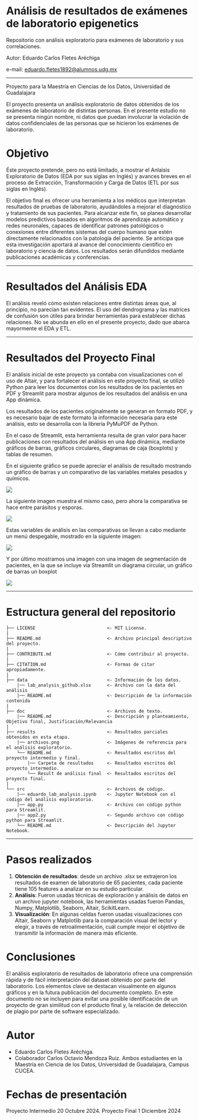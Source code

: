 # Análisis de resultados de exámenes de laboratorio epigenetics

Repositorio con análisis exploratorio para exámenes de laboratorio y sus correlaciones. 

Autor: Eduardo Carlos Fletes Aréchiga

e-mail: eduardo.fletes1892@alumnos.udg.mx
________________________________________________________________________________________________________________

Proyecto para la Maestría en Ciencias de los Datos, Universidad de Guadalajara

El proyecto presenta un análisis exploratorio de datos obtenidos de los exámenes de laboratorio de distintas personas.
En el presente estudio no se presenta ningún nombre, ni datos que puedan involucrar la violación de datos confidenciales de las personas que se hicieron los exámenes de laboratorio.

# Objetivo

Éste proyecto pretende, pero no está limitado, a mostrar el Anlaisis Exploratorio de Datos (EDA por sus siglas en Inglés) y avances breves en el proceso de Extracción, Transformación y Carga de Datos (ETL por sus siglas en Inglés).

El objetivo final es ofrecer una herramienta a los médicos que interpretan resultados de pruebas de laboratorio, ayudándoles a mejorar el diagnóstico y tratamiento de sus pacientes. Para alcanzar este fin, se planea desarrollar modelos predictivos basados en algoritmos de aprendizaje automático y redes neuronales, capaces de identificar patrones patológicos o conexiones entre diferentes sistemas del cuerpo humano que estén directamente relacionados con la patología del paciente. 
Se anticipa que esta investigación aportará al avance del conocimiento científico en laboratorio y ciencia de datos. 
Los resultados serán difundidos mediante publicaciones académicas y conferencias.
________________________________________________________________________________________________________________

# Resultados del Análisis EDA

El análisis reveló cómo existen relaciones entre distintas áreas que, al principio, no parecían tan evidentes. El uso del dendrograma y las matrices de confusión son útiles para brindar herramientas para establecer dichas relaciones. No se abunda en ello en el presente proyecto, dado que abarca mayormente el EDA y ETL.
________________________________________________________________________________________________________________

# Resultados del Proyecto Final

El análisis inicial de este proyecto ya contaba con visualizaciones con el uso de Altair, y para fortalecer el análisis en este proyecto final, se utilizó Python para leer los documentos con los resultados de los pacientes en PDF y Streamlit para mostrar algunos de los resultados del análisis en una App dinámica.

Los resultados de los pacientes originalmente se generan en formato PDF, y es necesario bajar de este formato la información necesaria para este análisis, esto se desarrolla con la librería PyMuPDF de Python.

En el caso de Streamlit, esta herramienta resulta de gran valor para hacer publicaciones con resultados del análisis en una App dinámica, mediante gráficos de barras, gráficos circulares, diagramas de caja (boxplots) y tablas de resumen. 

En el siguiente gráfico se puede apreciar el análisis de resultado mostrando un gráfico de barras y un comparativo de las variables metales pesados y químicos.

![]( https://github.com/edd885/Tecnicas-de-machine-learning-en-an-lisis-de-resultados-de-laboratorio/blob/main/results/Screenshot%202024-11-30%20074209.png)

La siguiente imagen muestra el mismo caso, pero ahora la comparativa se hace entre parásitos y esporas.

![]( https://github.com/edd885/Tecnicas-de-machine-learning-en-an-lisis-de-resultados-de-laboratorio/blob/main/results/Screenshot%202024-11-30%20074223.png)

Estas variables de análisis en las comparativas se llevan a cabo mediante un menú despegable, mostrado en la siguiente imagen:

![]( https://github.com/edd885/Tecnicas-de-machine-learning-en-an-lisis-de-resultados-de-laboratorio/blob/main/results/Screenshot%202024-11-30%20074234.png)

Y por último mostramos una imagen con una imagen de segmentación de pacientes, en la que se incluye vía Streamlit un diagrama circular, un gráfico de barras un boxplot 

![]( https://github.com/edd885/Tecnicas-de-machine-learning-en-an-lisis-de-resultados-de-laboratorio/blob/main/results/Screenshot%202024-11-30%20074248.png)






__________________________________________________________________________________________________________________

# Estructura general del repositorio

    ├── LICENSE                           <- MIT License.
    |  
    ├── README.md                         <- Archivo principal descriptivo del proyecto.  
    |  
    ├── CONTRIBUTE.md                     <- Cómo contribuir al proyecto.  
    |  
    ├── CITATION.md                       <- Formas de citar apropiadamente.  
    |  
    ├── data                              <- Información de los datos.  
        |── lab_analysis_github.xlsx      <- Archivo con la data del análisis
        |── README.md                     <- Descripción de la información contenida
    |
    ├── doc                               <- Archivos de texto.  
        |── README.md                     <- Descripción y planteamiento, Objetivo final, Justificación/Relevancia
    |  
    ├── results                           <- Resultados parciales obtenidos en esta etapa. 
        |── archivos.png                  <- Imágenes de referencia para el análisis exploratorio.
        └── README.md                     <- Resultados escritos del proyecto intermedio y final.
            |── Carpeta de resultados     <- Resultados escritos del proyecto intermedio.
            └── Result de análisis final  <- Resultados escritos del proyecto final.
    |  
    └── src                               <- Archivos de código.  
        |── eduardo_lab_analysis.ipynb    <- Jupyter Notebook con el código del análisis exploratorio.
        |── app.py                        <- Archivo con código python para Streamlit.
        |── app2.py                       <- Segundo archivo con código python para Streamlit.
        └── README.md                     <- Descripción del Jupyter Notebook.
______________________________________________________________

# Pasos realizados

1. **Obtención de resultados**: desde un archivo .xlsx se extrajeron los resultados de examen de laboratorio de 65 pacientes, cada paciente tiene 105 features a analizar en su estudio particular.
2. **Análisis**: Fueron usadas técnicas de exploración y análisis de datos en un archivo jupyter notebook, las herramientas usadas fueron Pandas, Numpy, Matplotlib, Seaborn, Altair, ScikitLearn.
3. **Visualización**: En algunas celdas fueron usadas visualizaciones con Altair, Seaborn y Matplotlib para la comparación visual del lector y elegir, a través de retroalimentación, cuál cumple mejor el objetivo de transmitir la información de manera más eficiente.

# Conclusiones
El análisis exploratorio de resultados de laboratorio ofrece una comprensión rápida y de fácil interpretación del dataset obtenido por parte del laboratorio. Los elementos clave se destacan visualmente en algunos gráficos y en la futura publicación del documento completo. En este documento no se incluyen para evitar una posible identificación de un proyecto de gran similitud con el producto final y, la relación de detección de plagio por parte de software especializado.

# Autor
- Eduardo Carlos Fletes Aréchiga. 
- Colaborador Carlos Octavio Mendoza Ruiz.
Ambos estudiantes en la Maestría en Ciencia de los Datos, Universidad de Guadalajara, Campus CUCEA.
  
# Fechas de presentación

Proyecto Intermedio 20 Octubre 2024.    Proyecto Final 1 Diciembre 2024
